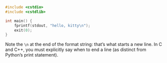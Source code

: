 ```c
#include <cstdio>
#include <cstdlib>

int main() {
    fprintf(stdout, "hello, kitty\n");
    exit(0);
}
```

Note the `\n` at the end of the format string: that’s what starts a new line. In C and C++, you must explicitly say when to end a line (as distinct from Python’s print statement).